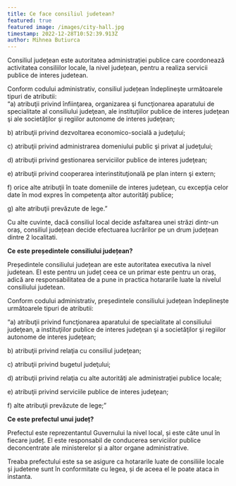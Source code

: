 ```yaml
---
title: Ce face consiliul judetean?
featured: true
featured image: /images/city-hall.jpg
timestamp: 2022-12-28T10:52:39.913Z
author: Mihnea Butiurca
---
```

Consiliul județean este autoritatea administrației publice care coordonează activitatea consiliilor locale, la nivel județean, pentru a realiza servicii publice de interes judetean.

Conform codului administrativ, consiliul județean îndeplinește următoarele tipuri de atributii:\
“a) atribuţii privind înfiinţarea, organizarea şi funcţionarea aparatului de specialitate al consiliului judeţean, ale instituţiilor publice de interes judeţean şi ale societăţilor şi regiilor autonome de interes judeţean;

b) atribuţii privind dezvoltarea economico-socială a judeţului;

c) atribuţii privind administrarea domeniului public şi privat al judeţului;

d) atribuţii privind gestionarea serviciilor publice de interes judeţean;

e) atribuţii privind cooperarea interinstituţională pe plan intern şi extern;

f) orice alte atribuţii în toate domeniile de interes judeţean, cu excepţia celor date în mod expres în competenţa altor autorităţi publice;

g) alte atribuţii prevăzute de lege.”

Cu alte cuvinte, dacă consiliul local decide asfaltarea unei străzi dintr-un oraș, consiliul județean decide efectuarea lucrărilor pe un drum județean dintre 2 localitati.

**Ce este președintele consiliului județean?**

Președintele consiliului județean are este autoritatea executiva la nivel judetean. El este pentru un județ ceea ce un primar este pentru un oraș, adică are responsabilitatea de a pune in practica hotararile luate la nivelul consiliului judetean.

Conform codului administrativ, președintele consiliului județean îndeplinește următoarele tipuri de atributii:

“a) atribuţii privind funcţionarea aparatului de specialitate al consiliului judeţean, a instituţiilor publice de interes judeţean şi a societăţilor şi regiilor autonome de interes judeţean;

b) atribuţii privind relaţia cu consiliul judeţean;

c) atribuţii privind bugetul judeţului;

d) atribuţii privind relaţia cu alte autorităţi ale administraţiei publice locale;

e) atribuţii privind serviciile publice de interes judeţean;

f) alte atribuţii prevăzute de lege;”

**Ce este prefectul unui județ?**

Prefectul este reprezentantul Guvernului la nivel local, și este câte unul în fiecare județ. El este responsabil de conducerea serviciilor publice deconcentrate ale ministerelor și a altor organe administrative.

Treaba prefectului este sa se asigure ca hotararile luate de consiliile locale și judetene sunt în conformitate cu legea, și de aceea el le poate ataca in instanta.